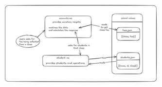 ![Application archtiture](https://github.com/dev-danish-javed/docker-demo-app/blob/main/app%20architecture.png?raw=true)
